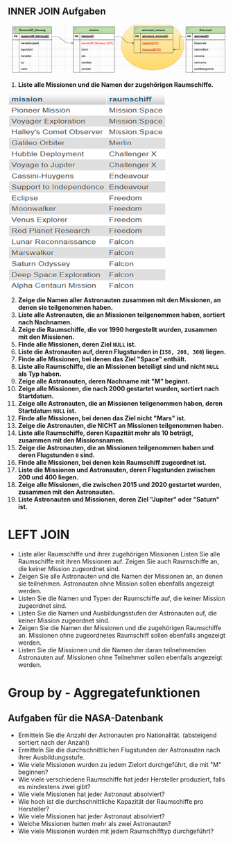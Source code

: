 ## **INNER JOIN Aufgaben**

![alt text](schema.png)

1. **Liste alle Missionen und die Namen der zugehörigen Raumschiffe.**

![alt text](aufgabe1.png)

2. **Zeige die Namen aller Astronauten zusammen mit den Missionen, an denen sie teilgenommen haben.**
3. **Liste alle Astronauten, die an Missionen teilgenommen haben, sortiert nach Nachnamen.**
4. **Zeige die Raumschiffe, die vor 1990 hergestellt wurden, zusammen mit den Missionen.**
5. **Finde alle Missionen, deren Ziel `NULL` ist.**
6. **Liste die Astronauten auf, deren Flugstunden in (`150, 200, 300`) liegen.**
7. **Finde alle Missionen, bei denen das Ziel "Space" enthält.**
8. **Liste alle Raumschiffe, die an Missionen beteiligt sind und nicht `NULL` als Typ haben.**
9. **Zeige alle Astronauten, deren Nachname mit "M" beginnt.**
10. **Zeige alle Missionen, die nach 2000 gestartet wurden, sortiert nach Startdatum.**
11. **Zeige alle Astronauten, die an Missionen teilgenommen haben, deren Startdatum `NULL` ist.**
12. **Finde alle Missionen, bei denen das Ziel nicht "Mars" ist.**
13. **Zeige die Astronauten, die NICHT an Missionen teilgenommen haben.**
14. **Liste alle Raumschiffe, deren Kapazität mehr als 10 beträgt, zusammen mit den Missionsnamen.**
15. **Zeige die Astronauten, die an Missionen teilgenommen haben und deren Flugstunden `0` sind.**
16. **Finde alle Missionen, bei denen kein Raumschiff zugeordnet ist.**
17. **Liste die Missionen und Astronauten, deren Flugstunden zwischen 200 und 400 liegen.**
18. **Zeige alle Missionen, die zwischen 2015 und 2020 gestartet wurden, zusammen mit den Astronauten.**
19. **Liste Astronauten und Missionen, deren Ziel "Jupiter" oder "Saturn" ist.**

# LEFT JOIN

- Liste aller Raumschiffe und ihrer zugehörigen Missionen Listen Sie alle Raumschiffe mit ihren Missionen auf. Zeigen Sie auch Raumschiffe an, die keiner Mission zugeordnet sind.
- Zeigen Sie alle Astronauten und die Namen der Missionen an, an denen sie teilnehmen. Astronauten ohne Mission sollen ebenfalls angezeigt werden.
- Listen Sie die Namen und Typen der Raumschiffe auf, die keiner Mission zugeordnet sind.
- Listen Sie die Namen und Ausbildungsstufen der Astronauten auf, die keiner Mission zugeordnet sind.
- Zeigen Sie die Namen der Missionen und die zugehörigen Raumschiffe an. Missionen ohne zugeordnetes Raumschiff sollen ebenfalls angezeigt werden.
- Listen Sie die Missionen und die Namen der daran teilnehmenden Astronauten auf. Missionen ohne Teilnehmer sollen ebenfalls angezeigt werden.

# Group by  - Aggregatefunktionen

## Aufgaben für die NASA-Datenbank

- Ermitteln Sie die Anzahl der Astronauten pro Nationalität. (absteigend sortiert nach der Anzahl)
- Ermitteln Sie die durchschnittlichen Flugstunden der Astronauten nach ihrer Ausbildungsstufe.
- Wie viele Missionen wurden zu jedem Zielort durchgeführt, die mit "M" beginnen?
- Wie viele verschiedene Raumschiffe hat jeder Hersteller produziert, falls es mindestens zwei gibt?
- Wie viele Missionen hat jeder Astronaut absolviert?
- Wie hoch ist die durchschnittliche Kapazität der Raumschiffe pro Hersteller?
- Wie viele Missionen hat jeder Astronaut absolviert?
- Welche Missionen hatten mehr als zwei Astronauten?
- Wie viele Missionen wurden mit jedem Raumschifftyp durchgeführt?


